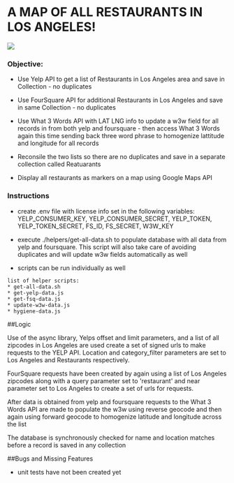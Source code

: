 # A MAP OF ALL RESTAURANTS IN LOS ANGELES!

![](https://i.imgur.com/WERCw2a.png)


### Objective:

* Use Yelp API to get a list of Restaurants in Los Angeles area and save in Collection - no duplicates

* Use FourSquare API for additional Restaurants in Los Angeles and save in same Collection - no duplicates

* Use What 3 Words API with LAT LNG info to update a w3w field for all records in from both yelp and foursquare - then access What 3 Words again this time sending back three word phrase to homogenize lattitude and longitude for all records

* Reconsile the two lists so there are no duplicates and save in a separate collection called Reatuarants

* Display all restaurants as markers on a map using Google Maps API

### Instructions

* create .env file with license info set in the following variables: YELP_CONSUMER_KEY, YELP_CONSUMER_SECRET, YELP_TOKEN, YELP_TOKEN_SECRET, FS_ID, FS_SECRET, W3W_KEY

* execute ./helpers/get-all-data.sh to populate database with all data from yelp and foursquare. This script will also take care of avoiding duplicates and will update w3w fields automatically as well

* scripts can be run individually as well

```
list of helper scripts:
* get-all-data.sh
* get-yelp-data.js
* get-fsq-data.js
* update-w3w-data.js
* hygiene-data.js
```

##Logic

Use of the async library, Yelps offset and limit parameters, and a list of all zipcodes in Los Angeles are used create a set of signed urls to make requests to the YELP API. Location and category_filter parameters are set to Los Angeles and Restaurants respectively.

FourSquare requests have been created by again using a list of Los Angeles zipcodes along with a query parameter set to 'restaurant' and near parameter set to Los Angeles to create a set of urls for requests.

After data is obtained from yelp and foursquare requests to the What 3 Words API are made to populate the w3w using reverse geocode and then again using forward geocode to homogenize latitude and longitude across the list

The database is synchronously checked for name and location matches before a record is saved in any collection


##Bugs and Missing Features

* unit tests have not been created yet
